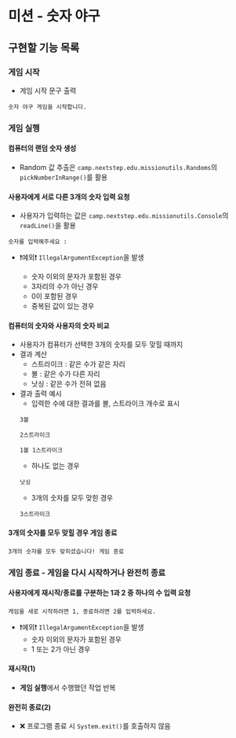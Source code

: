 # 미션 - 숫자 야구

## 구현할 기능 목록

### 게임 시작

- 게임 시작 문구 출력

```
숫자 야구 게임을 시작합니다.
```

### 게임 실행

#### 컴퓨터의 랜덤 숫자 생성

- Random 값 추출은 `camp.nextstep.edu.missionutils.Randoms`의 `pickNumberInRange()`를 활용

#### 사용자에게 서로 다른 3개의 숫자 입력 요청

- 사용자가 입력하는 값은 `camp.nextstep.edu.missionutils.Console`의 `readLine()`을 활용

```
숫자를 입력해주세요 : 
```

- ❗예외❗ `IllegalArgumentException`을 발생

    - 숫자 이외의 문자가 포함된 경우
    - 3자리의 수가 아닌 경우
    - 0이 포함된 경우
    - 중복된 값이 있는 경우

#### 컴퓨터의 숫자와 사용자의 숫자 비교

- 사용자가 컴퓨터가 선택한 3개의 숫자를 모두 맞힐 때까지
- 결과 계산
    - 스트라이크 : 같은 수가 같은 자리
    - 볼 : 같은 수가 다른 자리
    - 낫싱 : 같은 수가 전혀 없음
- 결과 출력 예시
    - 입력한 수에 대한 결과를 볼, 스트라이크 개수로 표시
    ```
    3볼
    ```
    ```
    2스트라이크
    ```
    ```
    1볼 1스트라이크
    ```
    - 하나도 없는 경우
    ```
    낫싱
    ```
    - 3개의 숫자를 모두 맞힌 경우
    ```
    3스트라이크
    ```

#### 3개의 숫자를 모두 맞힐 경우 게임 종료

```
3개의 숫자를 모두 맞히셨습니다! 게임 종료
```

### 게임 종료 - 게임을 다시 시작하거나 완전히 종료

#### 사용자에게 재시작/종료를 구분하는 1과 2 중 하나의 수 입력 요청

```
게임을 새로 시작하려면 1, 종료하려면 2를 입력하세요.
```

- ❗예외❗ `IllegalArgumentException`을 발생
    - 숫자 이외의 문자가 포함된 경우
    - 1 또는 2가 아닌 경우

#### 재시작(1)

- **게임 실행**에서 수행했던 작업 반복

#### 완전히 종료(2)

- ❌ 프로그램 종료 시 `System.exit()`를 호출하지 않음

